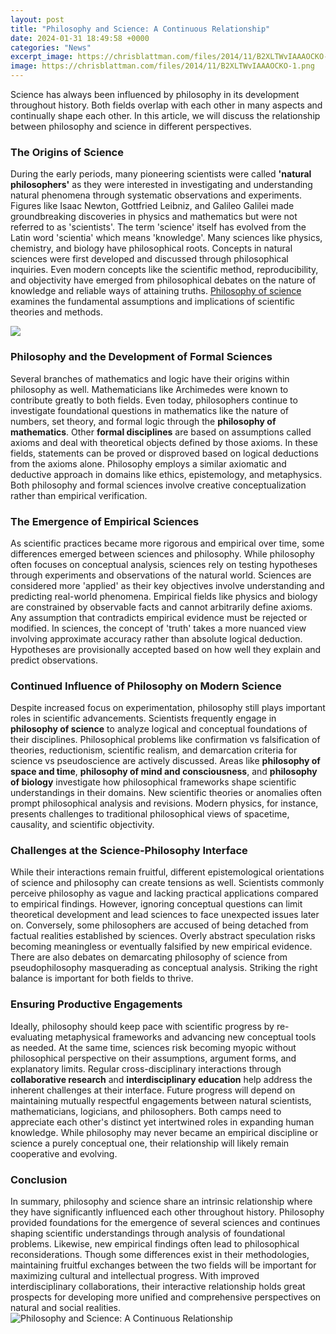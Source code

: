 ```yaml
---
layout: post
title: "Philosophy and Science: A Continuous Relationship"
date: 2024-01-31 18:49:58 +0000
categories: "News"
excerpt_image: https://chrisblattman.com/files/2014/11/B2XLTWvIAAAOCKO-1.png
image: https://chrisblattman.com/files/2014/11/B2XLTWvIAAAOCKO-1.png
---
```


Science has always been influenced by philosophy in its development throughout history. Both fields overlap with each other in many aspects and continually shape each other. In this article, we will discuss the relationship between philosophy and science in different perspectives.
### The Origins of Science 
During the early periods, many pioneering scientists were called **'natural philosophers'** as they were interested in investigating and understanding natural phenomena through systematic observations and experiments. Figures like Isaac Newton, Gottfried Leibniz, and Galileo Galilei made groundbreaking discoveries in physics and mathematics but were not referred to as 'scientists'. The term 'science' itself has evolved from the Latin word 'scientia' which means 'knowledge'. 
Many sciences like physics, chemistry, and biology have philosophical roots. Concepts in natural sciences were first developed and discussed through philosophical inquiries. Even modern concepts like the scientific method, reproducibility, and objectivity have emerged from philosophical debates on the nature of knowledge and reliable ways of attaining truths. [Philosophy of science](https://store.fi.io.vn/collection/abdo) examines the fundamental assumptions and implications of scientific theories and methods.

![](https://educerecentre.com/wp-content/uploads/2020/01/20200201_140803.jpg)
### Philosophy and the Development of Formal Sciences
Several branches of mathematics and logic have their origins within philosophy as well. Mathematicians like Archimedes were known to contribute greatly to both fields. Even today, philosophers continue to investigate foundational questions in mathematics like the nature of numbers, set theory, and formal logic through the **philosophy of mathematics**. 
Other **formal disciplines** are based on assumptions called axioms and deal with theoretical objects defined by those axioms. In these fields, statements can be proved or disproved based on logical deductions from the axioms alone. Philosophy employs a similar axiomatic and deductive approach in domains like ethics, epistemology, and metaphysics. Both philosophy and formal sciences involve creative conceptualization rather than empirical verification.
### The Emergence of Empirical Sciences
As scientific practices became more rigorous and empirical over time, some differences emerged between sciences and philosophy. While philosophy often focuses on conceptual analysis, sciences rely on testing hypotheses through experiments and observations of the natural world. Sciences are considered more 'applied' as their key objectives involve understanding and predicting real-world phenomena.
Empirical fields like physics and biology are constrained by observable facts and cannot arbitrarily define axioms. Any assumption that contradicts empirical evidence must be rejected or modified. In sciences, the concept of 'truth' takes a more nuanced view involving approximate accuracy rather than absolute logical deduction. Hypotheses are provisionally accepted based on how well they explain and predict observations.
### Continued Influence of Philosophy on Modern Science
Despite increased focus on experimentation, philosophy still plays important roles in scientific advancements. Scientists frequently engage in **philosophy of science** to analyze logical and conceptual foundations of their disciplines. Philosophical problems like confirmation vs falsification of theories, reductionism, scientific realism, and demarcation criteria for science vs pseudoscience are actively discussed. 
Areas like **philosophy of space and time**, **philosophy of mind and consciousness**, and **philosophy of biology** investigate how philosophical frameworks shape scientific understandings in their domains. New scientific theories or anomalies often prompt philosophical analysis and revisions. Modern physics, for instance, presents challenges to traditional philosophical views of spacetime, causality, and scientific objectivity.
### Challenges at the Science-Philosophy Interface 
While their interactions remain fruitful, different epistemological orientations of science and philosophy can create tensions as well. Scientists commonly perceive philosophy as vague and lacking practical applications compared to empirical findings. However, ignoring conceptual questions can limit theoretical development and lead sciences to face unexpected issues later on. 
Conversely, some philosophers are accused of being detached from factual realities established by sciences. Overly abstract speculation risks becoming meaningless or eventually falsified by new empirical evidence. There are also debates on demarcating philosophy of science from pseudophilosophy masquerading as conceptual analysis. Striking the right balance is important for both fields to thrive.
### Ensuring Productive Engagements
Ideally, philosophy should keep pace with scientific progress by re-evaluating metaphysical frameworks and advancing new conceptual tools as needed. At the same time, sciences risk becoming myopic without philosophical perspective on their assumptions, argument forms, and explanatory limits. Regular cross-disciplinary interactions through **collaborative research** and **interdisciplinary education** help address the inherent challenges at their interface. 
Future progress will depend on maintaining mutually respectful engagements between natural scientists, mathematicians, logicians, and philosophers. Both camps need to appreciate each other's distinct yet intertwined roles in expanding human knowledge. While philosophy may never became an empirical discipline or science a purely conceptual one, their relationship will likely remain cooperative and evolving.
### Conclusion  
In summary, philosophy and science share an intrinsic relationship where they have significantly influenced each other throughout history. Philosophy provided foundations for the emergence of several sciences and continues shaping scientific understandings through analysis of foundational problems. Likewise, new empirical findings often lead to philosophical reconsiderations. 
Though some differences exist in their methodologies, maintaining fruitful exchanges between the two fields will be important for maximizing cultural and intellectual progress. With improved interdisciplinary collaborations, their interactive relationship holds great prospects for developing more unified and comprehensive perspectives on natural and social realities.
![Philosophy and Science: A Continuous Relationship](https://chrisblattman.com/files/2014/11/B2XLTWvIAAAOCKO-1.png)